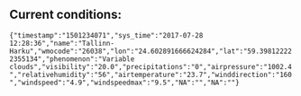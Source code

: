 ## Current conditions: 
 ``` {"timestamp":"1501234071","sys_time":"2017-07-28 12:28:36","name":"Tallinn-Harku","wmocode":"26038","lon":"24.602891666624284","lat":"59.398122222355134","phenomenon":"Variable clouds","visibility":"20.0","precipitations":"0","airpressure":"1002.4","relativehumidity":"56","airtemperature":"23.7","winddirection":"160","windspeed":"4.9","windspeedmax":"9.5","NA":"","NA":""} ```

